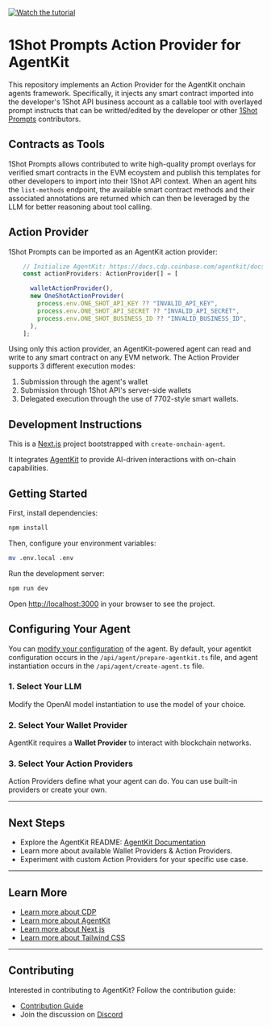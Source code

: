 [![Watch the tutorial](https://img.youtube.com/vi/GfjccyW15Yc/maxresdefault.jpg)](https://youtu.be/GfjccyW15Yc)

# 1Shot Prompts Action Provider for AgentKit

This repository implements an Action Provider for the AgentKit onchain agents framework. Specifically, it injects any smart contract imported into the developer's 1Shot API business account as a callable tool with overlayed prompt instructs that can be writted/edited by the developer or other [1Shot Prompts](https://1shotapi.com/prompts) contributors. 

## Contracts as Tools

1Shot Prompts allows contributed to write high-quality prompt overlays for verified smart contracts in the EVM ecoystem and publish this templates for other developers to import into their 1Shot API context. When an agent hits the `list-methods` endpoint, the available smart contract methods and their associated annotations are returned which can then be leveraged by the LLM for better reasoning about tool calling. 

## Action Provider

1Shot Prompts can be imported as an AgentKit action provider: 

```javascript
    // Initialize AgentKit: https://docs.cdp.coinbase.com/agentkit/docs/agent-actions
    const actionProviders: ActionProvider[] = [

      walletActionProvider(),
      new OneShotActionProvider(
        process.env.ONE_SHOT_API_KEY ?? "INVALID_API_KEY",
        process.env.ONE_SHOT_API_SECRET ?? "INVALID_API_SECRET",
        process.env.ONE_SHOT_BUSINESS_ID ?? "INVALID_BUSINESS_ID",
      ),
    ];
```

Using only this action provider, an AgentKit-powered agent can read and write to any smart contract on any EVM network. The Action Provider supports 3 different execution modes:

1. Submission through the agent's wallet
2. Submission through 1Shot API's server-side wallets
3. Delegated execution through the use of 7702-style smart wallets. 

## Development Instructions
This is a [Next.js](https://nextjs.org) project bootstrapped with `create-onchain-agent`.

It integrates [AgentKit](https://github.com/coinbase/agentkit) to provide AI-driven interactions with on-chain capabilities.

## Getting Started

First, install dependencies:

```sh
npm install
```

Then, configure your environment variables:

```sh
mv .env.local .env
```

Run the development server:

```sh
npm run dev
```

Open [http://localhost:3000](http://localhost:3000) in your browser to see the project.

## Configuring Your Agent

You can [modify your configuration](https://github.com/coinbase/agentkit/tree/main/typescript/agentkit#usage) of the agent. By default, your agentkit configuration occurs in the `/api/agent/prepare-agentkit.ts` file, and agent instantiation occurs in the `/api/agent/create-agent.ts` file.

### 1. Select Your LLM

Modify the OpenAI model instantiation to use the model of your choice.

### 2. Select Your Wallet Provider

AgentKit requires a **Wallet Provider** to interact with blockchain networks.

### 3. Select Your Action Providers

Action Providers define what your agent can do. You can use built-in providers or create your own.

---

## Next Steps

- Explore the AgentKit README: [AgentKit Documentation](https://github.com/coinbase/agentkit)
- Learn more about available Wallet Providers & Action Providers.
- Experiment with custom Action Providers for your specific use case.

---

## Learn More

- [Learn more about CDP](https://docs.cdp.coinbase.com/)
- [Learn more about AgentKit](https://docs.cdp.coinbase.com/agentkit/docs/welcome)
- [Learn more about Next.js](https://nextjs.org/docs)
- [Learn more about Tailwind CSS](https://tailwindcss.com/docs)

---

## Contributing

Interested in contributing to AgentKit? Follow the contribution guide:

- [Contribution Guide](https://github.com/coinbase/agentkit/blob/main/CONTRIBUTING.md)
- Join the discussion on [Discord](https://discord.gg/CDP)
